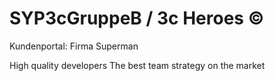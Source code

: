 # SYP3cGruppeB / 3c Heroes ©

 Kundenportal: Firma Superman
 
 
 High quality developers
 The best team strategy on the market
 
 
 



